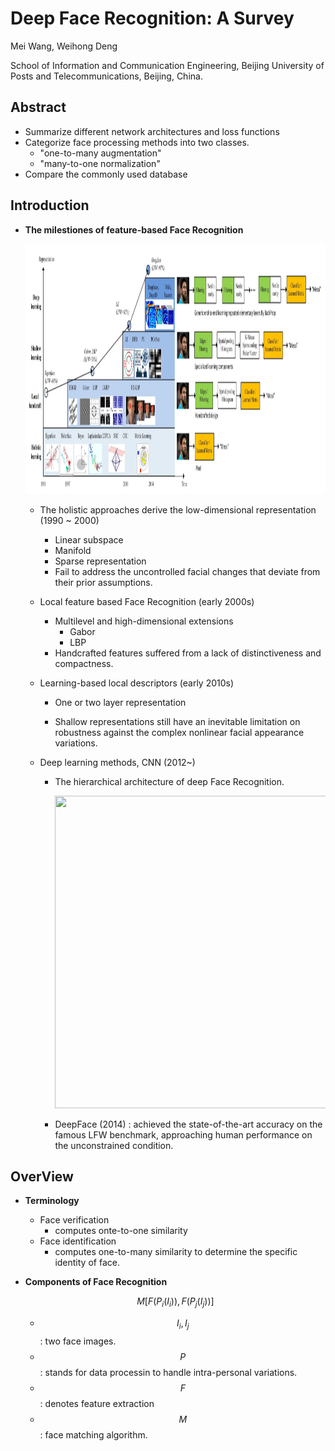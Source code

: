 # Deep Face Recognition: A Survey

Mei Wang, Weihong Deng

School of Information and Communication Engineering, Beijing University of Posts and Telecommunications, Beijing, China.



## Abstract

* Summarize different network architectures and loss functions
* Categorize face processing methods into two classes.
  * "one-to-many augmentation"
  * "many-to-one normalization"
* Compare the commonly used database



## Introduction

* **The milestiones of feature-based Face Recognition**

  <img src="../images/Survey/FR_Milestones.png" width="1800px" height="400px">

  * The holistic approaches derive the low-dimensional representation (1990 ~ 2000)

    * Linear subspace
    * Manifold
    * Sparse representation
    * Fail to address the uncontrolled facial changes that deviate from their prior assumptions.
      

  * Local feature based Face Recognition (early 2000s)

    * Multilevel and high-dimensional extensions
      * Gabor
      * LBP
    * Handcrafted features suffered from a lack of distinctiveness and compactness.
      

  * Learning-based local descriptors (early 2010s)

    * One or two layer representation

    * Shallow representations still have an inevitable limitation on robustness against the complex nonlinear facial appearance variations.

  * Deep learning methods, CNN (2012~)

    * The hierarchical architecture of deep Face Recognition.
  
      <img src="../images/Survey/representation.png" width="1800px" height="500px">
    
    * DeepFace (2014) : achieved the state-of-the-art accuracy on the famous LFW benchmark, approaching human performance on the unconstrained condition.



## OverView

* **Terminology**

  * Face verification
    * computes onte-to-one similarity
  * Face identification
    * computes one-to-many similarity to determine the specific identity of face.
      

* **Components of Face Recognition**

  
  $$
  M[F(P_i(I_i)), F(P_j(I_j))]
  $$
  

  * $$I_i, I_j$$ : two face images.
  * $$P$$ : stands for data processin to handle intra-personal variations.
  * $$F$$ : denotes feature extraction
  * $$M$$ : face matching algorithm. 

